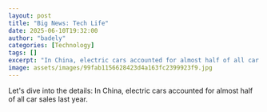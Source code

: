 ```yaml
---
layout: post
title: "Big News: Tech Life"
date: 2025-06-10T19:32:00
author: "badely"
categories: [Technology]
tags: []
excerpt: "In China, electric cars accounted for almost half of all car sales last year."
image: assets/images/99fab1156628423d4a163fc2399923f9.jpg
---
```


Let's dive into the details: In China, electric cars accounted for almost half of all car sales last year.


